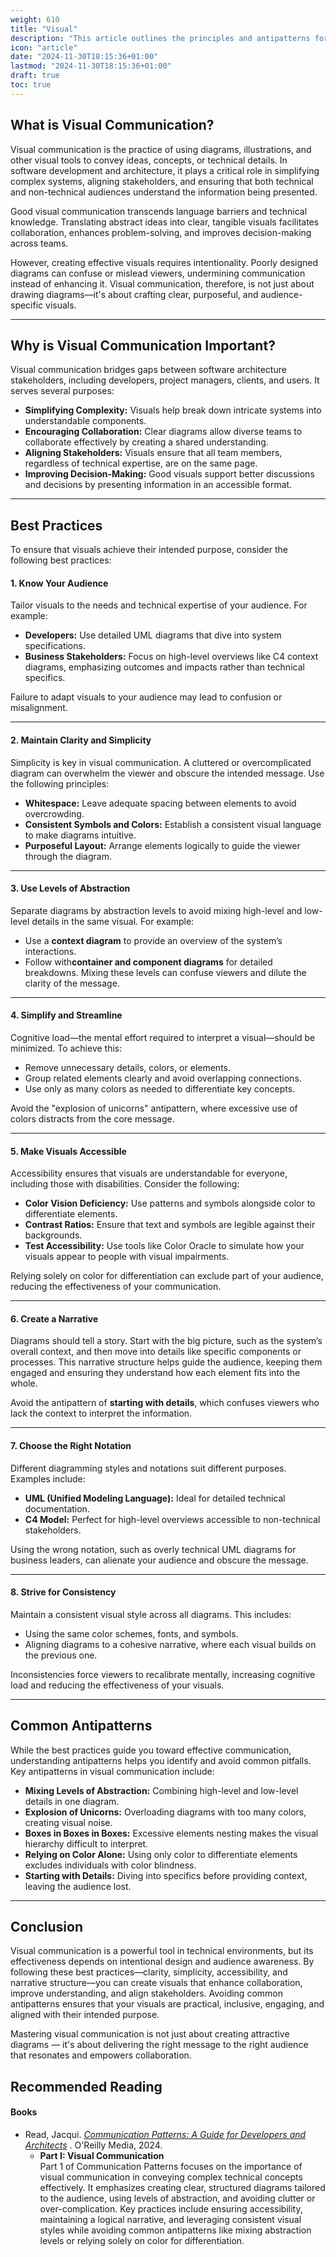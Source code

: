 ```yaml
---
weight: 610
title: "Visual"
description: "This article outlines the principles and antipatterns for creating effective visualizations (diagrams)."
icon: "article"
date: "2024-11-30T18:15:36+01:00"
lastmod: "2024-11-30T18:15:36+01:00"
draft: true
toc: true
---
```

## What is Visual Communication?

Visual communication is the practice of using diagrams, illustrations, and other visual tools to convey ideas, concepts, or technical details. In software development and architecture, it plays a critical role in simplifying complex systems, aligning stakeholders, and ensuring that both technical and non-technical audiences understand the information being presented.

Good visual communication transcends language barriers and technical knowledge. Translating abstract ideas into clear, tangible visuals facilitates collaboration, enhances problem-solving, and improves decision-making across teams.

However, creating effective visuals requires intentionality. Poorly designed diagrams can confuse or mislead viewers, undermining communication instead of enhancing it. Visual communication, therefore, is not just about drawing diagrams—it's about crafting clear, purposeful, and audience-specific visuals.

---

## Why is Visual Communication Important?

Visual communication bridges gaps between software architecture stakeholders, including developers, project managers, clients, and users. It serves several purposes:

* **Simplifying Complexity:** Visuals help break down intricate systems into understandable components.
* **Encouraging Collaboration:** Clear diagrams allow diverse teams to collaborate effectively by creating a shared understanding.
* **Aligning Stakeholders:** Visuals ensure that all team members, regardless of technical expertise, are on the same page.
* **Improving Decision-Making:** Good visuals support better discussions and decisions by presenting information in an accessible format.

---

## Best Practices

To ensure that visuals achieve their intended purpose, consider the following best practices:

#### 1. Know Your Audience

Tailor visuals to the needs and technical expertise of your audience. For example:

* **Developers:** Use detailed UML diagrams that dive into system specifications.
* **Business Stakeholders:** Focus on high-level overviews like C4 context diagrams, emphasizing outcomes and impacts rather than technical specifics.

Failure to adapt visuals to your audience may lead to confusion or misalignment.

---

#### 2. Maintain Clarity and Simplicity

Simplicity is key in visual communication. A cluttered or overcomplicated diagram can overwhelm the viewer and obscure the intended message. Use the following principles:

* **Whitespace:** Leave adequate spacing between elements to avoid overcrowding.
* **Consistent Symbols and Colors:** Establish a consistent visual language to make diagrams intuitive.
* **Purposeful Layout:** Arrange elements logically to guide the viewer through the diagram.

---

#### 3. Use Levels of Abstraction

Separate diagrams by abstraction levels to avoid mixing high-level and low-level details in the same visual. For example:

* Use a **context diagram** to provide an overview of the system’s interactions.
* Follow with**container and component diagrams** for detailed breakdowns.
  Mixing these levels can confuse viewers and dilute the clarity of the message.

---

#### 4. Simplify and Streamline

Cognitive load—the mental effort required to interpret a visual—should be minimized. To achieve this:

* Remove unnecessary details, colors, or elements.
* Group related elements clearly and avoid overlapping connections.
* Use only as many colors as needed to differentiate key concepts.

Avoid the "explosion of unicorns" antipattern, where excessive use of colors distracts from the core message.

---

#### 5. Make Visuals Accessible

Accessibility ensures that visuals are understandable for everyone, including those with disabilities. Consider the following:

* **Color Vision Deficiency:** Use patterns and symbols alongside color to differentiate elements.
* **Contrast Ratios:** Ensure that text and symbols are legible against their backgrounds.
* **Test Accessibility:** Use tools like Color Oracle to simulate how your visuals appear to people with visual impairments.

Relying solely on color for differentiation can exclude part of your audience, reducing the effectiveness of your communication.

---

#### 6. Create a Narrative

Diagrams should tell a story. Start with the big picture, such as the system’s overall context, and then move into details like specific components or processes. This narrative structure helps guide the audience, keeping them engaged and ensuring they understand how each element fits into the whole.

Avoid the antipattern of **starting with details**, which confuses viewers who lack the context to interpret the information.

---

#### 7. Choose the Right Notation

Different diagramming styles and notations suit different purposes. Examples include:

* **UML (Unified Modeling Language):** Ideal for detailed technical documentation.
* **C4 Model:** Perfect for high-level overviews accessible to non-technical stakeholders.

Using the wrong notation, such as overly technical UML diagrams for business leaders, can alienate your audience and obscure the message.

---

#### 8. Strive for Consistency

Maintain a consistent visual style across all diagrams. This includes:

* Using the same color schemes, fonts, and symbols.
* Aligning diagrams to a cohesive narrative, where each visual builds on the previous one.

Inconsistencies force viewers to recalibrate mentally, increasing cognitive load and reducing the effectiveness of your visuals.

---

## Common Antipatterns

While the best practices guide you toward effective communication, understanding antipatterns helps you identify and avoid common pitfalls. Key antipatterns in visual communication include:

* **Mixing Levels of Abstraction:** Combining high-level and low-level details in one diagram.
* **Explosion of Unicorns:** Overloading diagrams with too many colors, creating visual noise.
* **Boxes in Boxes in Boxes:** Excessive elements nesting makes the visual hierarchy difficult to interpret.
* **Relying on Color Alone:** Using only color to differentiate elements excludes individuals with color blindness.
* **Starting with Details:** Diving into specifics before providing context, leaving the audience lost.

---

## Conclusion

Visual communication is a powerful tool in technical environments, but its effectiveness depends on intentional design and audience awareness. By following these best practices—clarity, simplicity, accessibility, and narrative structure—you can create visuals that enhance collaboration, improve understanding, and align stakeholders. Avoiding common antipatterns ensures that your visuals are practical, inclusive, engaging, and aligned with their intended purpose.

Mastering visual communication is not just about creating attractive diagrams — it's about delivering the right message to the right audience that resonates and empowers collaboration.

## Recommended Reading

#### Books

* Read, Jacqui. *[Communication Patterns: A Guide for Developers and Architects](https://communicationpatternsbook.com/)* . O'Reilly Media, 2024.
  * **Part I: Visual Communication**\
    Part 1 of Communication Patterns focuses on the importance of visual communication in conveying complex technical concepts effectively. It emphasizes creating clear, structured diagrams tailored to the audience, using levels of abstraction, and avoiding clutter or over-complication. Key practices include ensuring accessibility, maintaining a logical narrative, and leveraging consistent visual styles while avoiding common antipatterns like mixing abstraction levels or relying solely on color for differentiation.
